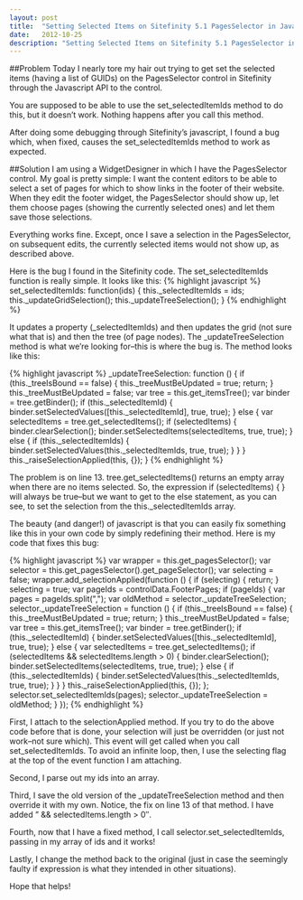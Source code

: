 ```yaml
---
layout: post
title:  "Setting Selected Items on Sitefinity 5.1 PagesSelector in Javascript"
date:   2012-10-25
description: "Setting Selected Items on Sitefinity 5.1 PagesSelector in Javascript"
---
```

##Problem
Today I nearly tore my hair out trying to get set the selected items (having a list of GUIDs) on the PagesSelector control in Sitefinity through the Javascript API to the control.

You are supposed to be able to use the set_selectedItemIds method to do this, but it doesn’t work. Nothing happens after you call this method.

After doing some debugging through Sitefinity’s javascript, I found a bug which, when fixed, causes the set_selectedItemIds method to work as expected.

##Solution
I am using a WidgetDesigner in which I have the PagesSelector control. My goal is pretty simple: I want the content editors to be able to select a set of pages for which to show links in the footer of their website. When they edit the footer widget, the PagesSelector should show up, let them choose pages (showing the currently selected ones) and let them save those selections.

Everything works fine. Except, once I save a selection in the PagesSelector, on subsequent edits, the currently selected items would not show up, as described above.

Here is the bug I found in the Sitefinity code. The set_selectedItemIds function is really simple. It looks like this:
{% highlight javascript %}
set_selectedItemIds: function(ids) {
  this._selectedItemIds = ids;
  this._updateGridSelection();
  this._updateTreeSelection();
}
{% endhighlight %}

It updates a property (_selectedItemIds) and then updates the grid (not sure what that is) and then the tree (of page nodes). The _updateTreeSelection method is what we’re looking for–this is where the bug is. The method looks like this:

{% highlight javascript %}
_updateTreeSelection: function () {
  if (this._treeIsBound == false) {
    this._treeMustBeUpdated = true;
    return;
  }
  this._treeMustBeUpdated = false;
  var tree = this.get_itemsTree();
  var binder = tree.getBinder();
  if (this._selectedItemId) {
    binder.setSelectedValues([this._selectedItemId], true, true);
  } else {
    var selectedItems = tree.get_selectedItems();
    if (selectedItems) {
      binder.clearSelection();
      binder.setSelectedItems(selectedItems, true, true);
    } else {
      if (this._selectedItemIds) {
        binder.setSelectedValues(this._selectedItemIds, true, true);
      }
    }
  }
  this._raiseSelectionApplied(this, {});
}
{% endhighlight %}

The problem is on line 13. tree.get_selectedItems() returns an empty array when there are no items selected. So, the expression if (selectedItems) { } will always be true–but we want to get to the else statement, as you can see, to set the selection from the this._selectedItemIds array.

The beauty (and danger!) of javascript is that you can easily fix something like this in your own code by simply redefining their method. Here is my code that fixes this bug:

{% highlight javascript %}
var wrapper = this.get_pagesSelector();
var selector = this.get_pagesSelector().get_pageSelector();
var selecting = false;
wrapper.add_selectionApplied(function () {
  if (selecting) {
    return;
  }
  selecting = true;
  var pageIds = controlData.FooterPages;
  if (pageIds) {
    var pages = pageIds.split(",");
    var oldMethod = selector._updateTreeSelection;
    selector._updateTreeSelection = function () {
      if (this._treeIsBound == false) {
        this._treeMustBeUpdated = true;
        return;
      }
      this._treeMustBeUpdated = false;
      var tree = this.get_itemsTree();
      var binder = tree.getBinder();
      if (this._selectedItemId) {
        binder.setSelectedValues([this._selectedItemId], true, true);
      } else {
        var selectedItems = tree.get_selectedItems();
        if (selectedItems && selectedItems.length > 0) {
          binder.clearSelection();
          binder.setSelectedItems(selectedItems, true, true);
        } else {
          if (this._selectedItemIds) {
            binder.setSelectedValues(this._selectedItemIds, true, true);
          }
        }
      }
      this._raiseSelectionApplied(this, {});
    };
    selector.set_selectedItemIds(pages);
    selector._updateTreeSelection = oldMethod;
  }
});
{% endhighlight %}

First, I attach to the selectionApplied method. If you try to do the above code before that is done, your selection will just be overridden (or just not work–not sure which). This event will get called when you call set_selectedItemIds. To avoid an infinite loop, then, I use the selecting flag at the top of the event function I am attaching.

Second, I parse out my ids into an array.

Third, I save the old version of the _updateTreeSelection method and then override it with my own. Notice, the fix on line 13 of that method. I have added ” && selectedItems.length > 0″.

Fourth, now that I have a fixed method, I call selector.set_selectedItemIds, passing in my array of ids and it works!

Lastly, I change the method back to the original (just in case the seemingly faulty if expression is what they intended in other situations).

Hope that helps!
